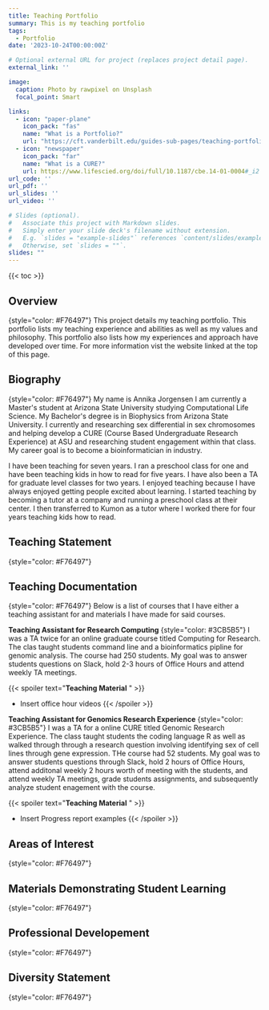```yaml
---
title: Teaching Portfolio
summary: This is my teaching portfolio
tags:
  - Portfolio
date: '2023-10-24T00:00:00Z'

# Optional external URL for project (replaces project detail page).
external_link: ''

image:
  caption: Photo by rawpixel on Unsplash
  focal_point: Smart

links:
  - icon: "paper-plane"
    icon_pack: "fas"
    name: "What is a Portfolio?"
    url: "https://cft.vanderbilt.edu/guides-sub-pages/teaching-portfolios/" 
  - icon: "newspaper"
    icon_pack: "far"
    name: "What is a CURE?"
    url: https://www.lifescied.org/doi/full/10.1187/cbe.14-01-0004#_i2
url_code: ''
url_pdf: ''
url_slides: ''
url_video: ''

# Slides (optional).
#   Associate this project with Markdown slides.
#   Simply enter your slide deck's filename without extension.
#   E.g. `slides = "example-slides"` references `content/slides/example-slides.md`.
#   Otherwise, set `slides = ""`.
slides: ""
---
```

<!--generating table of contents hopefully-->
{{< toc >}}
## Overview
{style="color: #F76497"}
This project details my teaching portfolio. This portfolio lists my teaching experience and abilities as well as my values and philosophy. This portfolio also lists how my experiences and approach have developed over time. For more information vist the website linked at the top of this page. 

## Biography 
{style="color: #F76497"}
My name is Annika Jorgensen I am currently a Master's student at Arizona State University studying Computational Life Science. My Bachelor's degree is in Biophysics from Arizona State University. I currently and researching sex differential in sex chromosomes and helping develop a CURE (Course Based Undergraduate Research Experience) at ASU and researching student engagement within that class. My career goal is to become a bioinformatician in industry.

 I have been teaching for seven years. I ran a preschool class for one and have been teaching kids in how to read for five years. I have also been a TA for graduate level classes for two years. I enjoyed teaching because I have always enjoyed getting people excited about learning. I started teaching by becoming a tutor at a company and running a preschool class at their center. I then transferred to Kumon as a tutor where I worked there for four years teaching kids how to read.  

## Teaching Statement 
{style="color: #F76497"}

## Teaching Documentation 
{style="color: #F76497"}
Below is a list of courses that I have either a teaching assistant for and materials I have made for said courses.


**Teaching Assistant for Research Computing**
{style="color: #3CB5B5"}
I was a TA twice for an online graduate course titled Computing for Research. The clas taught students command line and a bioinformatics pipline for genomic analysis. The course had 250 students. My goal was to answer students questions on Slack, hold 2-3 hours of Office Hours and attend weekly TA meetings. 

{{< spoiler text="**Teaching Material** " >}}
- Insert office hour videos
{{< /spoiler >}}


**Teaching Assistant for Genomics Research Experience**
{style="color: #3CB5B5"}
I was a TA for a online CURE titled Genomic Research Experience. The class taught students the coding language R as well as walked through through a research question involving identifying sex of cell lines through gene expression. THe course had 52 students. My goal was to answer students questions through Slack, hold 2 hours of Office Hours, attend additonal weekly 2 hours worth of meeting with the students, and attend weekly TA meetings, grade students assignments, and subsequently analyze student enagement with the course. 

{{< spoiler text="**Teaching Material** " >}}
- Insert Progress report examples
{{< /spoiler >}}
## Areas of Interest 
{style="color: #F76497"}

## Materials Demonstrating Student Learning
{style="color: #F76497"}

## Professional Developement 
{style="color: #F76497"}
## Diversity Statement 
{style="color: #F76497"}
